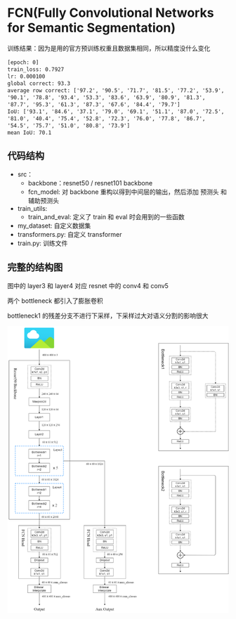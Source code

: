 # FCN(Fully Convolutional Networks for Semantic Segmentation)

训练结果：因为是用的官方预训练权重且数据集相同，所以精度没什么变化

```
[epoch: 0]
train_loss: 0.7927
lr: 0.000100
global correct: 93.3
average row correct: ['97.2', '90.5', '71.7', '81.5', '77.2', '53.9', '90.1', '78.8', '93.4', '53.3', '83.6', '63.9', '80.9', '81.3', '87.7', '95.3', '61.3', '87.3', '67.6', '84.4', '79.7']
IoU: ['93.1', '84.6', '37.1', '79.0', '69.1', '51.1', '87.0', '72.5', '81.0', '40.4', '75.4', '52.8', '72.3', '76.0', '77.8', '86.7', '54.5', '75.7', '51.0', '80.8', '73.9']
mean IoU: 70.1
```

## 代码结构

- src：
    - backbone：resnet50 / resnet101 backbone
    - fcn_model: 对 backbone 重构以得到中间层的输出，然后添加 预测头 和 辅助预测头
- train_utils: 
    - train_and_eval: 定义了 train 和 eval 时会用到的一些函数
- my_dataset: 自定义数据集
- transformers.py: 自定义 transformer
- train.py: 训练文件

## 完整的结构图

图中的 layer3 和 layer4 对应 resnet 中的 conv4 和 conv5

两个 bottleneck 都引入了膨胀卷积

bottleneck1 的残差分支不进行下采样，下采样过大对语义分割的影响很大

![](../../img/segmentation/fcn.png)

